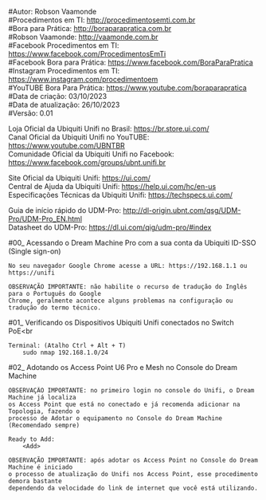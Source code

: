 #Autor: Robson Vaamonde<br>
#Procedimentos em TI: http://procedimentosemti.com.br<br>
#Bora para Prática: http://boraparapratica.com.br<br>
#Robson Vaamonde: http://vaamonde.com.br<br>
#Facebook Procedimentos em TI: https://www.facebook.com/ProcedimentosEmTi<br>
#Facebook Bora para Prática: https://www.facebook.com/BoraParaPratica<br>
#Instagram Procedimentos em TI: https://www.instagram.com/procedimentoem<br>
#YouTUBE Bora Para Prática: https://www.youtube.com/boraparapratica<br>
#Data de criação: 03/10/2023<br>
#Data de atualização: 26/10/2023<br>
#Versão: 0.01

Loja Oficial da Ubiquiti Unifi no Brasil: https://br.store.ui.com/<br>
Canal Oficial da Ubiquiti Unifi no YouTUBE: https://www.youtube.com/UBNTBR<br>
Comunidade Oficial da Ubiquiti Unifi no Facebook: https://www.facebook.com/groups/ubnt.unifi.br

Site Oficial da Ubiquiti Unifi: https://ui.com/<br>
Central de Ajuda da Ubiquiti Unifi: https://help.ui.com/hc/en-us<br>
Especificações Técnicas da Ubiquiti Unifi: https://techspecs.ui.com/

Guia de início rápido do UDM-Pro: http://dl-origin.ubnt.com/qsg/UDM-Pro/UDM-Pro_EN.html<br>
Datasheet do UDM-Pro: https://dl.ui.com/qig/udm-pro/#index

#00_ Acessando o Dream Machine Pro com a sua conta da Ubiquiti ID-SSO (Single sign-on)<br>

	No seu navegador Google Chrome acesse a URL: https://192.168.1.1 ou https://unifi
	
	OBSERVAÇÃO IMPORTANTE: não habilite o recurso de tradução do Inglês para o Português do Google
	Chrome, geralmente acontece alguns problemas na configuração ou tradução do termo técnico.

#01_ Verificando os Dispositivos Ubiquiti Unifi conectados no Switch PoE<br
	
	Terminal: (Atalho Ctrl + Alt + T)
		sudo nmap 192.168.1.0/24

#02_ Adotando os Access Point U6 Pro e Mesh no Console do Dream Machine<br>

	OBSERVAÇÃO IMPORTANTE: no primeiro login no console do Unifi, o Dream Machine já localiza
	os Access Point que está no conectado e já recomenda adicionar na Topologia, fazendo o 
	processo de Adotar o equipamento no Console do Dream Machine (Recomendado sempre)

	Ready to Add: 
		<Add>

	OBSERVAÇÃO IMPORTANTE: após adotar os Access Point no Console do Dream Machine é iniciado
	o processo de atualização do Unifi nos Access Point, esse procedimento demora bastante 
	dependendo da velocidade do link de internet que você está utilizando.